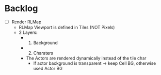 # Backlog

* [ ] Render RLMap
  * RLMap Viewport is defined in Tiles (NOT Pixels)
  * 2 Layers:
    * 1. Background
    * 2. Charaters
    * The Actors are rendered dynamically instead of the tile char
      * If actor background is transparent -> keep Cell BG, otherwise used Actor BG